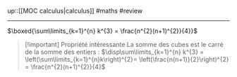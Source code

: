 up::[[MOC calculus|calculus]]
#maths #review 

----

$\boxed{\sum\limits_{k=1}^{n} k^{3} = \frac{n^{2}(n+1)^{2}}{4}}$

> [!important] Propriété intéressante
> La somme des cubes est le carré de la somme des entiers :
> $\disp\sum\limits_{k=1}^{n} k^{3} = \left(\sum\limits_{k=1}^{n}k\right)^{2}= \left(\frac{n(n+1)}{2}\right)^{2} = \frac{n^{2}(n+1)^{2}}{4}$
